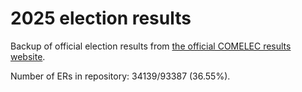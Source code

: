 # 2025 election results

Backup of official election results from [the official COMELEC results website](https://2025electionresults.comelec.gov.ph).




Number of ERs in repository: 34139/93387 (36.55%).
